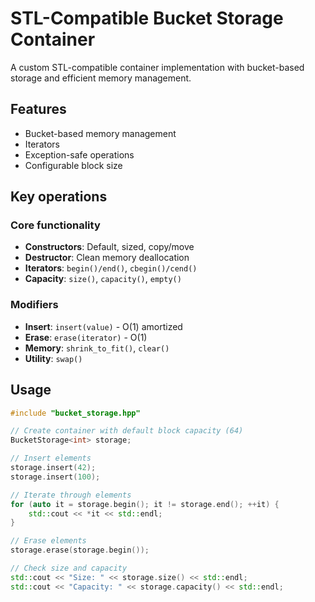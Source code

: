 # STL-Compatible Bucket Storage Container

A custom STL-compatible container implementation with bucket-based storage and efficient memory management.

## Features
- Bucket-based memory management
- Iterators
- Exception-safe operations
- Configurable block size

## Key operations

### Core functionality
- **Constructors**: Default, sized, copy/move
- **Destructor**: Clean memory deallocation
- **Iterators**: `begin()/end()`, `cbegin()/cend()`
- **Capacity**: `size()`, `capacity()`, `empty()`

### Modifiers
- **Insert**: `insert(value)` - O(1) amortized
- **Erase**: `erase(iterator)` - O(1)
- **Memory**: `shrink_to_fit()`, `clear()`
- **Utility**: `swap()`

## Usage

```cpp
#include "bucket_storage.hpp"

// Create container with default block capacity (64)
BucketStorage<int> storage;

// Insert elements
storage.insert(42);
storage.insert(100);

// Iterate through elements
for (auto it = storage.begin(); it != storage.end(); ++it) {
    std::cout << *it << std::endl;
}

// Erase elements
storage.erase(storage.begin());

// Check size and capacity
std::cout << "Size: " << storage.size() << std::endl;
std::cout << "Capacity: " << storage.capacity() << std::endl;